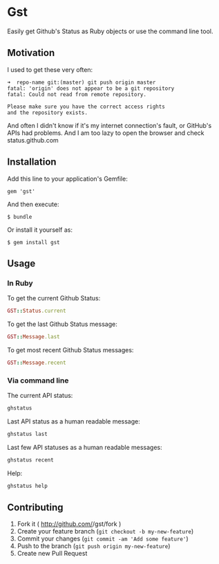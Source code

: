 # Gst

Easily get Github's Status as Ruby objects or use the command line tool.

## Motivation

I used to get these very often:

```
➜  repo-name git:(master) git push origin master
fatal: 'origin' does not appear to be a git repository
fatal: Could not read from remote repository.

Please make sure you have the correct access rights
and the repository exists.
```

And often I didn't know if it's my internet connection's fault, or GitHub's APIs had problems. 
And I am too lazy to open the browser and check status.github.com

## Installation

Add this line to your application's Gemfile:

    gem 'gst'

And then execute:

    $ bundle

Or install it yourself as:

    $ gem install gst

## Usage

### In Ruby

To get the current Github Status:
```ruby
GST::Status.current 
```

To get the last Github Status message:
```ruby
GST::Message.last
```

To get most recent Github Status messages:
```ruby
GST::Message.recent
```

### Via command line 

The current API status:
```bash
ghstatus
```

Last API status as a human readable message:
```bash
ghstatus last     
```

Last few API statuses as a human readable messages:
```bash
ghstatus recent   
```

Help:
```bash
ghstatus help
```

## Contributing

1. Fork it ( http://github.com/<my-github-username>/gst/fork )
2. Create your feature branch (`git checkout -b my-new-feature`)
3. Commit your changes (`git commit -am 'Add some feature'`)
4. Push to the branch (`git push origin my-new-feature`)
5. Create new Pull Request
